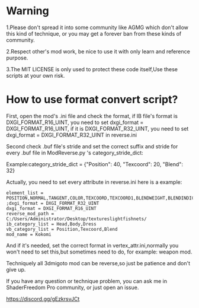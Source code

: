 # Warning
1.Please don't spread it into some community like AGMG which don't allow this kind of technique, or you may
 get a forever ban from these kinds of community.

2.Respect other's mod work, be nice to use it with only learn and reference purpose.

3.The MIT LICENSE is only used to protect these code itself,Use these scripts at your own risk.
# How to use format convert script?

First, open the mod's .ini file and check the format, if IB file's format is
DXGI_FORMAT_R16_UINT, you need to set dxgi_format = DXGI_FORMAT_R16_UINT,
if it is DXGI_FORMAT_R32_UINT, you need to set dxgi_format = DXGI_FORMAT_R32_UINT
 in reverse.ini

Second check .buf file's stride and set the correct suffix and stride for
every .buf file in ModReverse.py 's category_stride_dict:

Example:category_stride_dict = {"Position": 40, "Texcoord": 20, "Blend": 32}


Actually, you need to set every attribute in reverse.ini
here is a example:
```
element_list = POSITION,NORMAL,TANGENT,COLOR,TEXCOORD,TEXCOORD1,BLENDWEIGHT,BLENDINDICES
;dxgi_format = DXGI_FORMAT_R32_UINT
dxgi_format = DXGI_FORMAT_R16_UINT
reverse_mod_path = C:/Users/Administrator/Desktop/textureslightfishnets/
ib_category_list = Head,Body,Dress
vb_category_list = Position,Texcoord,Blend
mod_name = Kokomi
```

And if it's needed, set the correct format in vertex_attr.ini,normally
you won't need to set this,but sometimes need to do, for example: weapon mod.

Techniquely all 3dmigoto mod can be reverse,so just be patience and don't give up.

If you have any question or technique problem, you can ask me in ShaderFreedom Pro community,
or just  open an issue.

https://discord.gg/gEzkrsvJCt